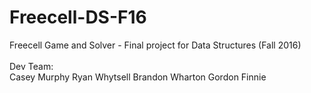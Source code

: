 # Freecell-DS-F16
Freecell Game and Solver - Final project for Data Structures (Fall 2016)
<br><br>
Dev Team:
<br>
Casey Murphy
Ryan Whytsell
Brandon Wharton
Gordon Finnie
